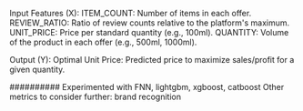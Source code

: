 Input Features (X):
ITEM_COUNT: Number of items in each offer.
REVIEW_RATIO: Ratio of review counts relative to the platform's maximum.
UNIT_PRICE: Price per standard quantity (e.g., 100ml).
QUANTITY: Volume of the product in each offer (e.g., 500ml, 1000ml).

Output (Y):
Optimal Unit Price: Predicted price to maximize sales/profit for a given quantity.

##########
Experimented with FNN, lightgbm, xgboost, catboost
Other metrics to consider further: brand recognition